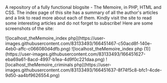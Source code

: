 A repository of a fully functional blogsite - The Memoire, in PHP, HTML and CSS.
The index page of this site has a summary of all the author's articles and a link to read more about each of them.
Kindly visit the site to read some interesting articles and do not forget to subscribe!
Here are some screenshots of the site: 
<div>![localhost_theMemoire_index php](https://user-images.githubusercontent.com/83133493/166451467-c50acd8f-140e-4eb0-affc-c066080d4dfb.png)
![localhost_theMemoire_index php (1)](https://user-images.githubusercontent.com/83133493/166451627-eba69a61-8acd-4997-b1ea-4d9f0c221daa.png)
![localhost_theMemoire_criminals php](https://user-images.githubusercontent.com/83133493/166451637-8f74f5c8-bfc1-4cde-9d50-aa4bf9626554.png)</div>
